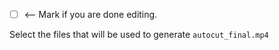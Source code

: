 - [ ] <-- Mark if you are done editing.

Select the files that will be used to generate `autocut_final.mp4`
